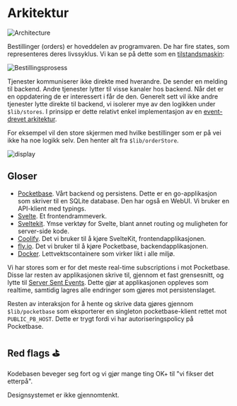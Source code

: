 # Arkitektur

![Architecture](./architecture.excalidraw.svg)

Bestillinger (orders) er hoveddelen av programvaren. De har fire states, som representeres deres livssyklus. Vi kan se på dette som en [tilstandsmaskin](https://en.wikipedia.org/wiki/Finite-state_machine):

![Bestillingsprosess](./order.png)

Tjenester kommuniserer ikke direkte med hverandre. De sender en melding til backend. Andre tjenester lytter til visse kanaler hos backend. Når det er en oppdatering de er interessert i får de den. Generelt sett vil ikke andre tjenester lytte direkte til backend, vi isolerer mye av den logikken under `$lib/stores`. I prinsipp er dette relativt enkel implementasjon av en [event-drevet arkitektur](https://en.wikipedia.org/wiki/Event-driven_architecture).

For eksempel vil den store skjermen med hvilke bestillinger som er på vei ikke ha noe logikk selv. Den henter alt fra `$lib/orderStore`.

![display](./display.excalidraw.svg)

## Gloser

- [Pocketbase](https://pocketbase.io). Vårt backend og persistens. Dette er en go-applikasjon som skriver til en SQLite database. Den har også en WebUI. Vi bruker en API-klient med typings.
- [Svelte](https://svelte.dev/). Et frontendrammeverk.
- [Sveltekit](https://svelte.dev/docs/kit/introduction). Ymse verktøy for Svelte, blant annet routing og muligheten for server-side kode.
- [Coolify](https://coolify.io/). Det vi bruker til å kjøre SvelteKit, frontendapplikasjonen.
- [fly.io](https://fly.io). Det vi bruker til å kjøre Pocketbase, backendapplikasjonen.
- [Docker](https://www.docker.com). Lettvektscontainere som virker likt i alle miljø.

Vi har stores som er for det meste real-time subscriptions i mot Pocketbase. Disse lar resten av applikasjonen skrive til, gjennom et fast grensesnitt, og lytte til [Server Sent Events](https://developer.mozilla.org/en-US/docs/Web/API/Server-sent_events). Dette gjør at applikasjonen oppleves som realtime, samtidig lagres alle endringer som gjøres mot persistenslaget.

Resten av interaksjon for å hente og skrive data gjøres gjennom `$lib/pocketbase` som eksporterer en singleton pocketbase-klient rettet mot `PUBLIC_PB_HOST`. Dette er trygt fordi vi har autoriseringspolicy på Pocketbase.

## Red flags ⛳️

Kodebasen beveger seg fort og vi gjør mange ting OK+ til "vi fikser det etterpå".

Designsystemet er ikke gjennomtenkt.
